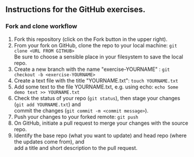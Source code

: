 ## Instructions for the GitHub exercises.

### Fork and clone workflow

1. Fork this repository (click on the Fork button in the upper right). 
2. From your fork on GitHub, clone the repo to your local machine: `git clone <URL FROM GITHUB>`  
Be sure to choose a sensible place in your filesystem to save the local repo. 
5. Create a new branch with the name "exercise-YOURNAME" : `git checkout -b <exercise-YOURNAME>`
6. Create a text file with the title "YOURNAME.txt": `touch YOURNAME.txt`
7. Add some text to the file YOURNAME.txt, e.g. using echo: `echo Some demo text >> YOURNAME.txt`
8. Check the status of your repo (`git status`), then stage your changes (`git add YOURNAME.txt`) and  
commit the changes (`git commit -m <commit message>`).  
9. Push your changes to your forked remote: `git push`
10. On GitHub, initiate a pull request to merge your changes with the source repo.
11. Identify the base repo (what you want to update) and head repo (where the updates come from), and  
add a title and short description to the pull request.
